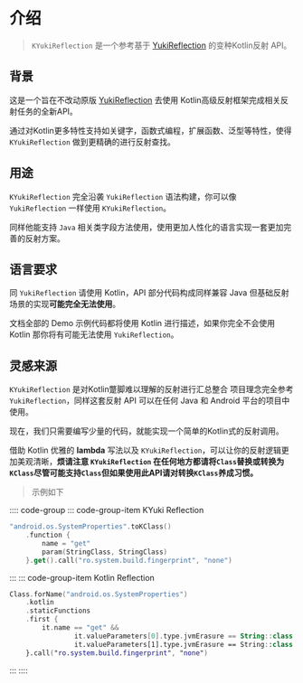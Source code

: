 # 介绍

> `KYukiReflection` 是一个参考基于 [YukiReflection](https://github.com/HighCapable/YukiReflection) 的变种Kotlin反射 API。

## 背景

这是一个旨在不改动原版 [YukiReflection](https://github.com/HighCapable/YukiReflection) 去使用 Kotlin高级反射框架完成相关反射任务的全新API。

通过对Kotlin更多特性支持如关键字，函数式编程，扩展函数、泛型等特性，使得 `KYukiReflection` 做到更精确的进行反射查找。

## 用途

`KYukiReflection` 完全沿袭 `YukiReflection` 语法构建，你可以像 `YukiReflection` 一样使用 `KYukiReflection`。

同样他能支持 `Java` 相关类字段方法使用，使用更加人性化的语言实现一套更加完善的反射方案。

## 语言要求

同 `YukiReflection` 请使用 Kotlin，API 部分代码构成同样兼容 Java 但基础反射场景的实现**可能完全无法使用**。

文档全部的 Demo 示例代码都将使用 Kotlin 进行描述，如果你完全不会使用 Kotlin 那你将有可能无法使用 `YukiReflection`。

## 灵感来源

`KYukiReflection` 是对Kotlin蹩脚难以理解的反射进行汇总整合 项目理念完全参考 `YukiReflection`，同样这套反射 API 可以在任何 Java 和 Android 平台的项目中使用。

现在，我们只需要编写少量的代码，就能实现一个简单的Kotlin式的反射调用。

借助 Kotlin 优雅的 **lambda** 写法以及 `KYukiReflection`，可以让你的反射逻辑更加美观清晰，**烦请注意 `KYukiReflection` 在任何地方都请将`Class`替换或转换为`KClass`尽管可能支持`Class`但如果使用此API请对转换`KClass`养成习惯。**

> 示例如下

:::: code-group
::: code-group-item KYuki Reflection

```kotlin
"android.os.SystemProperties".toKClass()
    .function {
        name = "get"
        param(StringClass, StringClass)
    }.get().call("ro.system.build.fingerprint", "none")
```

:::
::: code-group-item Kotlin Reflection

```kotlin
Class.forName("android.os.SystemProperties")
    .kotlin
    .staticFunctions
    .first {
        it.name == "get" &&
                it.valueParameters[0].type.jvmErasure == String::class &&
                it.valueParameters[1].type.jvmErasure == String::class
    }.call("ro.system.build.fingerprint", "none")
```

:::
::::
